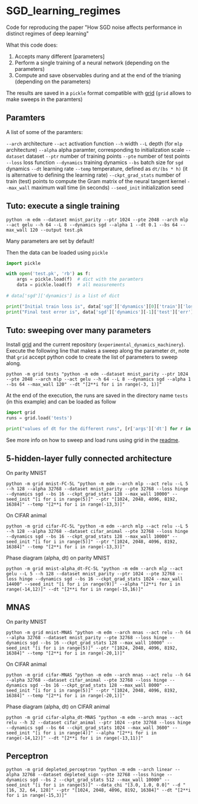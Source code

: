 # SGD_learning_regimes
Code for reproducing the paper "How SGD noise affects performance in distinct regimes of deep learning"


What this code does:
1. Accepts many different [parameters]
2. Perform a single training of a neural network (depending on the parameters)
3. Compute and save observables during and at the end of the trianing (depending on the parameters)

The results are saved in a `pickle` format compatible with [grid](https://github.com/mariogeiger/grid) (`grid` allows to make sweeps in the paramters)

## Paramters
A list of some of the paramters:

```--arch```    architecture
```--act```    activation function
```--h```    width
```--L```   depth (for ```mlp``` architecture)
```--alpha```   alpha paramter, corresponding to initialization scale
```--dataset```   dataset
```--ptr```   number of training points
```--pte```   number of test points
```--loss```   loss function
```--dynamics```   training dynamics
```--bs```  batch size for ```sgd``` dynamics
```--dt```   learning rate
```--temp```   temperature, defined as ```dt/(bs * h)``` (it is alternative to defining the learning rate)
```--ckpt_grad_stats```     number of train (test) points to compute the Gram matrix of the neural tangent kernel
```--max_wall```     maximum wall time (in seconds)
 ```--seed_init```  initialization seed


## Tuto: execute a single training

```
python -m edm --dataset mnist_parity --ptr 1024 --pte 2048 --arch mlp --act gelu --h 64 --L 8 --dynamics sgd --alpha 1 --dt 0.1 --bs 64 --max_wall 120 --output test.pk
```

Many parameters are set by default!

Then the data can be loaded using `pickle`
```python
import pickle

with open('test.pk', 'rb') as f:
    args = pickle.load(f)  # dict with the paramters
    data = pickle.load(f)  # all measurements
    
# data['sgd']['dynamics'] is a list of dict

print("Initial train loss is", data['sgd']['dynamics'][0]['train']['loss'])
print("Final test error is", data['sgd']['dynamics'][-1]['test']['err'])
```


## Tuto: sweeping over many parameters

Install [grid](https://github.com/mariogeiger/grid) and the current repository (`experimental_dynamics_machinery`).
Execute the following line that makes a sweep along the parameter `dt`, note that `grid` accept python code to create the list of parameters to sweep along.

```
python -m grid tests "python -m edm --dataset mnist_parity --ptr 1024 --pte 2048 --arch mlp --act gelu --h 64 --L 8 --dynamics sgd --alpha 1 --bs 64 --max_wall 120" --dt "[2**i for i in range(-3, 1)]"
```

At the end of the execution, the runs are saved in the directory name `tests` (in this example) and can be loaded as follow
```python
import grid
runs = grid.load('tests')

print("values of dt for the different runs", [r['args']['dt'] for r in runs])
```

See more info on how to sweep and load runs using grid in the [readme](https://github.com/mariogeiger/grid#readme).



## 5-hidden-layer fully connected architecture

On parity MNIST
```
python -m grid mnist-FC-5L "python -m edm --arch mlp --act relu --L 5 --h 128 --alpha 32768 --dataset mnist_parity --pte 32768 --loss hinge --dynamics sgd --bs 16 --ckpt_grad_stats 128 --max_wall 10000" --seed_init "[i for i in range(5)]" --ptr "[1024, 2048, 4096, 8192, 16384]" --temp "[2**i for i in range(-13,3)]"
```

On CIFAR animal
```
python -m grid cifar-FC-5L "python -m edm --arch mlp --act relu --L 5 --h 128 --alpha 32768 --dataset cifar_animal --pte 32768 --loss hinge --dynamics sgd --bs 16 --ckpt_grad_stats 128 --max_wall 10000" --seed_init "[i for i in range(5)]" --ptr "[1024, 2048, 4096, 8192, 16384]" --temp "[2**i for i in range(-13,3)]"
```


Phase diagram (alpha, dt) on parity MNIST
```
python -m grid mnist-alpha_dt-FC-5L "python -m edm --arch mlp --act gelu --L 5 --h 128 --dataset mnist_parity --ptr 1024 --pte 32768 --loss hinge --dynamics sgd --bs 16 --ckpt_grad_stats 1024 --max_wall 14400" --seed_init "[i for i in range(9)]" --alpha "[2**i for i in range(-14,12)]" --dt "[2**i for i in range(-15,16)]"
```


## MNAS

On parity MNIST
```
python -m grid mnist-MNAS "python -m edm --arch mnas --act relu --h 64 --alpha 32768 --dataset mnist_parity --pte 32768 --loss hinge --dynamics sgd --bs 16 --ckpt_grad_stats 128 --max_wall 10000" --seed_init "[i for i in range(5)]" --ptr "[1024, 2048, 4096, 8192, 16384]" --temp "[2**i for i in range(-20,1)]"
```

On CIFAR animal
```
python -m grid cifar-MNAS "python -m edm --arch mnas --act relu --h 64 --alpha 32768 --dataset cifar_animal --pte 32768 --loss hinge --dynamics sgd --bs 16 --ckpt_grad_stats 128 --max_wall 8000" --seed_init "[i for i in range(5)]" --ptr "[1024, 2048, 4096, 8192, 16384]" --temp "[2**i for i in range(-20,1)]"
```


Phase diagram (alpha, dt) on CIFAR animal
```
python -m grid cifar-alpha_dt-MNAS "python -m edm --arch mnas --act relu --h 32 --dataset cifar_animal --ptr 1024 --pte 32768 --loss hinge --dynamics sgd --bs 64 --ckpt_grad_stats 1024 --max_wall 3600" --seed_init "[i for i in range(4)]" --alpha "[2**i for i in range(-14,12)]" --dt "[2**i for i in range(-13,11)]"
```


## Perceptron

```
python -m grid depleted_perceptron "python -m edm --arch linear --alpha 32768 --dataset depleted_sign --pte 32768 --loss hinge --dynamics sgd --bs 2 --ckpt_grad_stats 512 --max_wall 10000" --seed_init "[i for i in range(5)]" --data_chi "[3.0, 1.0, 0.0]" --d "[16, 32, 64, 128]" --ptr "[1024, 2048, 4096, 8192, 16384]" --dt "[2**i for i in range(-15,3)]"
```
